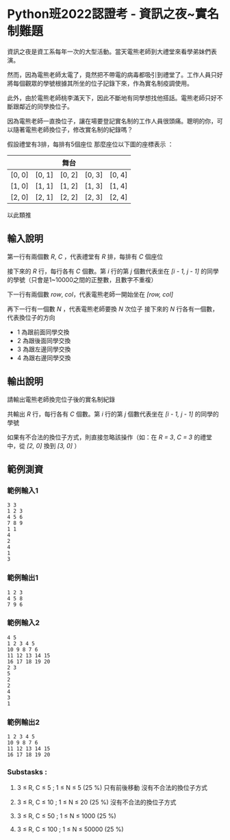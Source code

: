 # Python班2022認證考 - 資訊之夜~實名制難題

資訊之夜是資工系每年一次的大型活動。當天電熊老師到大禮堂來看學弟妹們表演。

然而，因為電熊老師太電了，竟然把不帶電的病毒都吸引到禮堂了。工作人員只好將每個觀眾的學號根據其所坐的位子記錄下來，作為實名制疫調使用。

此外，由於電熊老師桃李滿天下，因此不斷地有同學想找他搭話。電熊老師只好不斷跟鄰近的同學換位子。

因為電熊老師一直換位子，讓在場要登記實名制的工作人員很頭痛。聰明的你，可以隨著電熊老師換位子，修改實名制的紀錄嗎？

假設禮堂有3排，每排有5個座位
那麼座位以下圖的座標表示 ：


|        |        |  舞台  |        |        |
| ------ | ------ | ------ | ------ | ------ |
| [0, 0] | [0, 1] | [0, 2] | [0, 3] | [0, 4] |
| [1, 0] | [1, 1] | [1, 2] | [1, 3] | [1, 4] |
| [2, 0] | [2, 1] | [2, 2] | [2, 3] | [2, 4] |

以此類推

## 輸入說明

第一行有兩個數 *R*, *C* ，代表禮堂有 *R* 排，每排有 *C* 個座位

接下來的 *R* 行，每行各有 *C* 個數。第 *i* 行的第 *j* 個數代表坐在 *[i - 1, j - 1]* 的同學的學號（只會是1~10000之間的正整數，且數字不重複）

下一行有兩個數 *row*, *col*，代表電熊老師一開始坐在 *[row, col]*

再下一行有一個數 *N* ，代表電熊老師要換 *N* 次位子
接下來的 *N* 行各有一個數，代表換位子的方向
* 1 為跟前面同學交換
* 2 為跟後面同學交換
* 3 為跟左邊同學交換
* 4 為跟右邊同學交換

## 輸出說明

請輸出電熊老師換完位子後的實名制紀錄

共輸出 *R* 行，每行各有 *C* 個數。第 *i* 行的第 *j* 個數代表坐在 *[i - 1, j - 1]* 的同學的學號

如果有不合法的換位子方式，則直接忽略該操作（如：在 *R = 3*, *C = 3* 的禮堂中，從 *[2, 0]* 換到 *[3, 0]* ）

## 範例測資
### 範例輸入1

```
3 3 
1 2 3
4 5 6
7 8 9
1 1
4
2
4
1
3
```
### 範例輸出1
```
1 2 3
4 5 8
7 9 6
```

### 範例輸入2

```
4 5
1 2 3 4 5
10 9 8 7 6
11 12 13 14 15
16 17 18 19 20
2 3
5
2
2
4
3
1
```

### 範例輸出2

```
1 2 3 4 5
10 9 8 7 6
11 12 13 14 15
16 17 18 19 20
```

### Substasks : 
1. 3 ≤ R, C ≤ 5  ; 1 ≤ N ≤ 5 (25 %)
   只有前後移動 沒有不合法的換位子方式
     
2. 3 ≤ R, C ≤ 10 ; 1 ≤ N ≤ 20 (25 %)
   沒有不合法的換位子方式

3. 3 ≤ R, C ≤ 50 ; 1 ≤ N ≤ 1000 (25 %)

4. 3 ≤ R, C ≤ 100 ; 1 ≤ N ≤ 50000 (25 %)